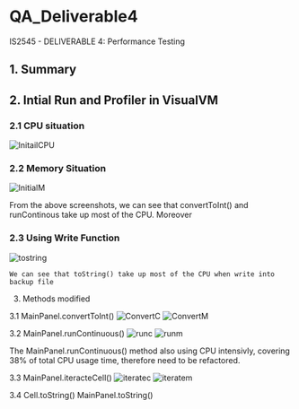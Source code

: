 # QA_Deliverable4

IS2545 - DELIVERABLE 4: Performance Testing

## 1. Summary

 

## 2. Intial Run and Profiler in VisualVM
    
   ### 2.1 CPU situation 
   ![InitailCPU](https://cloud.githubusercontent.com/assets/16599342/20202780/f1efa9b4-a78f-11e6-8a2e-5b15d401fb0d.png)

   ### 2.2 Memory Situation
   ![InitialM](https://cloud.githubusercontent.com/assets/16599342/20202783/f1f074de-a78f-11e6-818f-d0d73f99f508.png)

   From the above screenshots, we can see that convertToInt() and runContinous take up most of the CPU. Moreover
   
   ### 2.3 Using Write Function
   ![tostring](https://cloud.githubusercontent.com/assets/16599342/20202786/f1fc4ce6-a78f-11e6-8c74-50ba26199e67.png)
  
    We can see that toString() take up most of the CPU when write into backup file
   
3. Methods modified
   
  3.1 MainPanel.convertToInt() 
 ![ConvertC](https://cloud.githubusercontent.com/assets/16599342/20202784/f1f52e2a-a78f-11e6-9ca9-efbe0769ef03.png)
 ![ConvertM](https://cloud.githubusercontent.com/assets/16599342/20202785/f1f8f74e-a78f-11e6-8971-9b9db154c387.png)
 
 

  3.2 MainPanel.runContinuous()
 ![runc](https://cloud.githubusercontent.com/assets/16599342/20202787/f1fd8e12-a78f-11e6-9e67-3e751e71d601.png)
 ![runm](https://cloud.githubusercontent.com/assets/16599342/20202788/f1fe1684-a78f-11e6-9c04-053b82f11be8.png)

 The MainPanel.runContinuous() method also using CPU intensivly, covering 38% of total CPU usage time, therefore need to be refactored.

  3.3 MainPanel.iteracteCell()
 ![iteratec](https://cloud.githubusercontent.com/assets/16599342/20202782/f1f00fc6-a78f-11e6-8fb5-014c4e78d6b9.png)
 ![iteratem](https://cloud.githubusercontent.com/assets/16599342/20202781/f1efdace-a78f-11e6-8f62-80f5aea1f96d.png)

  3.4 Cell.toString() MainPanel.toString()
  


